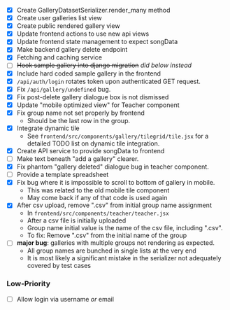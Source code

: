 - [x] Create GalleryDatasetSerializer.render_many method
- [x] Create user galleries list view
- [x] Create public rendered gallery view
- [x] Update frontend actions to use new api views
- [x] Update frontend state management to expect songData
- [x] Make backend gallery delete endpoint
- [x] Fetching and caching service
- [ ] ~~Hook sample gallery into django migration~~ _did below instead_
- [x] Include hard coded sample gallery in the frontend
- [x] `/api/auth/login` rotates token upon authenticated GET request.
- [x] Fix `/api/gallery/undefined` bug.
- [x] Fix post-delete gallery dialogue box is not dismissed
- [x] Update "mobile optimized view" for Teacher component
- [x] Fix group name not set properly by frontend
  - Should be the last row in the group.
- [x] Integrate dynamic tile
  - See `frontend/src/components/gallery/tilegrid/tile.jsx` for a detailed
    TODO list on dynamic tile integration.
- [x] Create API service to provide songData to frontend
- [ ] Make text beneath "add a gallery" clearer.
- [x] Fix phantom "gallery deleted" dialogue bug in teacher component.
- [ ] Provide a template spreadsheet
- [x] Fix bug where it is impossible to scroll to bottom of gallery in mobile.
  - This was related to the old mobile tile component
  - May come back if any of that code is used again
- [x] After csv upload, remove ".csv" from initial group name assignment
  - In `frontend/src/components/teacher/teacher.jsx`
  - After a csv file is initially uploaded
  - Group name initial value is the name of the csv file, including ".csv".
  - To fix: Remove ".csv" from the initial name of the group
- [ ] **major bug**: galleries with multiple groups not rendering as expected.
  - All group names are bunched in single lists at the very end
  - It is most likely a significant mistake in the serializer not adequately
    covered by test cases

### Low-Priority

- [ ] Allow login via username _or_ email
